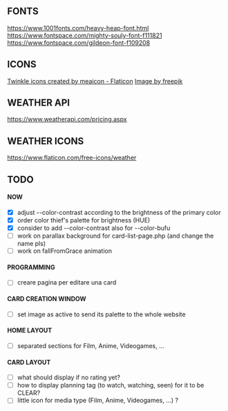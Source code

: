 ## FONTS
https://www.1001fonts.com/heavy-heap-font.html
https://www.fontspace.com/mighty-souly-font-f111821
https://www.fontspace.com/gildeon-font-f109208

## ICONS
[Twinkle icons created by meaicon - Flaticon](https://www.flaticon.com/free-icons/twinkle)
[Image by freepik](https://www.freepik.com/free-vector/flat-sparkling-star-collection_15591227.htm#fromView=keyword&page=1&position=2&uuid=b7a01977-91ce-4b36-98a2-10a11ce26070") 

## WEATHER API
https://www.weatherapi.com/pricing.aspx

## WEATHER ICONS
https://www.flaticon.com/free-icons/weather


## TODO

#### NOW
- [x] adjust --color-contrast according to the brightness of the primary color
- [x] order color thief's palette for brightness (HUE)
- [x] consider to add --color-contrast also for --color-bufu
- [ ] work on parallax background for card-list-page.php (and change the name pls)
- [ ] work on fallFromGrace animation

#### PROGRAMMING
- [ ] creare pagina per editare una card

#### CARD CREATION WINDOW
- [ ] set image as active to send its palette to the whole website

#### HOME LAYOUT
- [ ] separated sections for Film, Anime, Videogames, ...

#### CARD LAYOUT
- [ ] what should display if no rating yet?
- [ ] how to display planning tag (to watch, watching, seen) for it to be CLEAR?
- [ ] little icon for media type (Film, Anime, Videogames, ...) ?